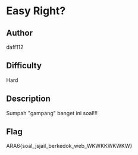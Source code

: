 # Easy Right?

## Author

daff112

## Difficulty

Hard

## Description

Sumpah "gampang" banget ini soal!!!

## Flag
ARA6{soal_jsjail_berkedok_web_WKWKKWKWKW}